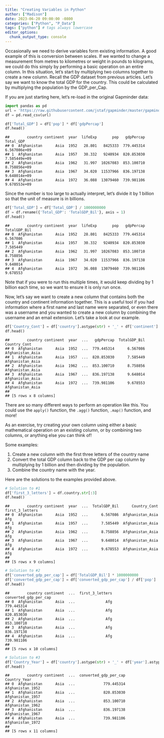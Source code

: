 ```yaml
---
title: "Creating Variables in Python"
author: ["Madison"]
date: 2023-06-20 09:00:00 -0800
categories: ["Python", "P_Data"]
tags: ["python"] # tags always lowercase
editor_options: 
  chunk_output_type: console
---
```




Occasionally we need to derive variables form existing information. A good example of this is conversion between scales. If we wanted to change a measurement from metres to kilometres or weight in pounds to kilograms, we could do this simply by performing a basic operation on an entire column. In this situation, let’s start by multiplying two columns together to create a new column. Recall the GDP dataset from previous articles. Let’s say we want to know the total GDP for the country. This could be calculated by multiplying the population by the GDP_per_Cap.

If you are just starting here, let’s re-load in the original Gapminder data:


``` python
import pandas as pd
url = 'https://raw.githubusercontent.com/jstaf/gapminder/master/gapminder/gapminder.csv'
df = pd.read_csv(url)
```


``` python
df['Total_GDP'] = df['pop'] * df['gdpPercap']
df.head()
```

```
##        country continent  year  lifeExp       pop   gdpPercap     Total_GDP
## 0  Afghanistan      Asia  1952   28.801   8425333  779.445314  6.567086e+09
## 1  Afghanistan      Asia  1957   30.332   9240934  820.853030  7.585449e+09
## 2  Afghanistan      Asia  1962   31.997  10267083  853.100710  8.758856e+09
## 3  Afghanistan      Asia  1967   34.020  11537966  836.197138  9.648014e+09
## 4  Afghanistan      Asia  1972   36.088  13079460  739.981106  9.678553e+09
```

Since the number is too large to actually interpret, let’s divide it by 1 billion so that the unit of measure is in billions.


``` python
df['Total_GDP'] = df['Total_GDP'] / 1000000000
df = df.rename({'Total_GDP': 'TotalGDP_Bil'}, axis = 1)
df.head()
```

```
##        country continent  year  lifeExp       pop   gdpPercap  TotalGDP_Bil
## 0  Afghanistan      Asia  1952   28.801   8425333  779.445314      6.567086
## 1  Afghanistan      Asia  1957   30.332   9240934  820.853030      7.585449
## 2  Afghanistan      Asia  1962   31.997  10267083  853.100710      8.758856
## 3  Afghanistan      Asia  1967   34.020  11537966  836.197138      9.648014
## 4  Afghanistan      Asia  1972   36.088  13079460  739.981106      9.678553
```

Note that if you were to run this multiple times, it would keep dividing by 1 billion each time, so we want to ensure it is only run once.

Now, let’s say we want to create a new column that contains both the country and continent information together. This is a useful tool if you had information where a first name and last name were separated, or even there was a username and you wanted to create a new column by combining the username and an email extension. Let’s take a look at our example.


``` python
df['Country_Cont'] = df['country'].astype(str) + '_' + df['continent']
df.head()
```

```
##        country continent  year  ...   gdpPercap  TotalGDP_Bil      Country_Cont
## 0  Afghanistan      Asia  1952  ...  779.445314      6.567086  Afghanistan_Asia
## 1  Afghanistan      Asia  1957  ...  820.853030      7.585449  Afghanistan_Asia
## 2  Afghanistan      Asia  1962  ...  853.100710      8.758856  Afghanistan_Asia
## 3  Afghanistan      Asia  1967  ...  836.197138      9.648014  Afghanistan_Asia
## 4  Afghanistan      Asia  1972  ...  739.981106      9.678553  Afghanistan_Asia
## 
## [5 rows x 8 columns]
```

There are so many different ways to perform an operation like this. You could use the `apply()` function, the `.agg()` function, `.map()` function, and more!

As an exercise, try creating your own column using either a basic mathematical operation on an existing column, or by combining two columns, or anything else you can think of!

Some examples:

1. Create a new column with the first three letters of the country name
2. Convert the total GDP column back to the GDP per cap column by multiplying by 1 billion and then dividing by the population.
3. Combine the country name with the year.

Here are the solutions to the examples provided above.


``` python
# Solution to #1
df['first_3_letters'] = df.country.str[:3]
df.head()
```

```
##        country continent  year  ...  TotalGDP_Bil      Country_Cont  first_3_letters
## 0  Afghanistan      Asia  1952  ...      6.567086  Afghanistan_Asia              Afg
## 1  Afghanistan      Asia  1957  ...      7.585449  Afghanistan_Asia              Afg
## 2  Afghanistan      Asia  1962  ...      8.758856  Afghanistan_Asia              Afg
## 3  Afghanistan      Asia  1967  ...      9.648014  Afghanistan_Asia              Afg
## 4  Afghanistan      Asia  1972  ...      9.678553  Afghanistan_Asia              Afg
## 
## [5 rows x 9 columns]
```


``` python
# Solution to #2
df['converted_gdp_per_cap'] = df['TotalGDP_Bil'] * 1000000000
df['converted_gdp_per_cap'] = df['converted_gdp_per_cap'] / df['pop']
df.head()
```

```
##        country continent  ...  first_3_letters  converted_gdp_per_cap
## 0  Afghanistan      Asia  ...              Afg             779.445314
## 1  Afghanistan      Asia  ...              Afg             820.853030
## 2  Afghanistan      Asia  ...              Afg             853.100710
## 3  Afghanistan      Asia  ...              Afg             836.197138
## 4  Afghanistan      Asia  ...              Afg             739.981106
## 
## [5 rows x 10 columns]
```


``` python
# Solution to #3
df['Country_Year'] = df['country'].astype(str) + '_' + df['year'].astype(str)
df.head()
```

```
##        country continent  ...  converted_gdp_per_cap      Country_Year
## 0  Afghanistan      Asia  ...             779.445314  Afghanistan_1952
## 1  Afghanistan      Asia  ...             820.853030  Afghanistan_1957
## 2  Afghanistan      Asia  ...             853.100710  Afghanistan_1962
## 3  Afghanistan      Asia  ...             836.197138  Afghanistan_1967
## 4  Afghanistan      Asia  ...             739.981106  Afghanistan_1972
## 
## [5 rows x 11 columns]
```

